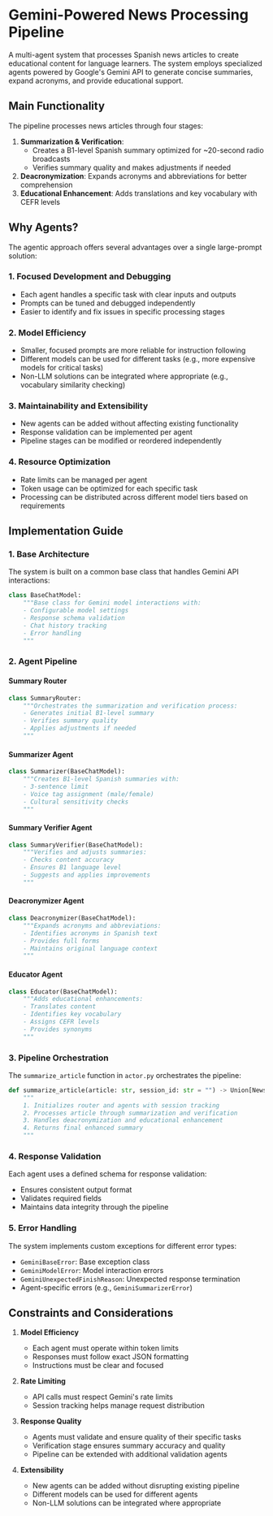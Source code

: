 # Gemini-Powered News Processing Pipeline

A multi-agent system that processes Spanish news articles to create educational content for language learners. The system employs specialized agents powered by Google's Gemini API to generate concise summaries, expand acronyms, and provide educational support.

## Main Functionality

The pipeline processes news articles through four stages:

1. **Summarization & Verification**:
   - Creates a B1-level Spanish summary optimized for ~20-second radio broadcasts
   - Verifies summary quality and makes adjustments if needed
2. **Deacronymization**: Expands acronyms and abbreviations for better comprehension
3. **Educational Enhancement**: Adds translations and key vocabulary with CEFR levels

## Why Agents?

The agentic approach offers several advantages over a single large-prompt solution:

### 1. Focused Development and Debugging

- Each agent handles a specific task with clear inputs and outputs
- Prompts can be tuned and debugged independently
- Easier to identify and fix issues in specific processing stages

### 2. Model Efficiency

- Smaller, focused prompts are more reliable for instruction following
- Different models can be used for different tasks (e.g., more expensive models for critical tasks)
- Non-LLM solutions can be integrated where appropriate (e.g., vocabulary similarity checking)

### 3. Maintainability and Extensibility

- New agents can be added without affecting existing functionality
- Response validation can be implemented per agent
- Pipeline stages can be modified or reordered independently

### 4. Resource Optimization

- Rate limits can be managed per agent
- Token usage can be optimized for each specific task
- Processing can be distributed across different model tiers based on requirements

## Implementation Guide

### 1. Base Architecture

The system is built on a common base class that handles Gemini API interactions:

```python
class BaseChatModel:
    """Base class for Gemini model interactions with:
    - Configurable model settings
    - Response schema validation
    - Chat history tracking
    - Error handling
    """
```

### 2. Agent Pipeline

#### Summary Router

```python
class SummaryRouter:
    """Orchestrates the summarization and verification process:
    - Generates initial B1-level summary
    - Verifies summary quality
    - Applies adjustments if needed
    """
```

#### Summarizer Agent

```python
class Summarizer(BaseChatModel):
    """Creates B1-level Spanish summaries with:
    - 3-sentence limit
    - Voice tag assignment (male/female)
    - Cultural sensitivity checks
    """
```

#### Summary Verifier Agent

```python
class SummaryVerifier(BaseChatModel):
    """Verifies and adjusts summaries:
    - Checks content accuracy
    - Ensures B1 language level
    - Suggests and applies improvements
    """
```

#### Deacronymizer Agent

```python
class Deacronymizer(BaseChatModel):
    """Expands acronyms and abbreviations:
    - Identifies acronyms in Spanish text
    - Provides full forms
    - Maintains original language context
    """
```

#### Educator Agent

```python
class Educator(BaseChatModel):
    """Adds educational enhancements:
    - Translates content
    - Identifies key vocabulary
    - Assigns CEFR levels
    - Provides synonyms
    """
```

### 3. Pipeline Orchestration

The `summarize_article` function in `actor.py` orchestrates the pipeline:

```python
def summarize_article(article: str, session_id: str = "") -> Union[NewsSummary, ResponseError]:
    """
    1. Initializes router and agents with session tracking
    2. Processes article through summarization and verification
    3. Handles deacronymization and educational enhancement
    4. Returns final enhanced summary
    """
```

### 4. Response Validation

Each agent uses a defined schema for response validation:

- Ensures consistent output format
- Validates required fields
- Maintains data integrity through the pipeline

### 5. Error Handling

The system implements custom exceptions for different error types:

- `GeminiBaseError`: Base exception class
- `GeminiModelError`: Model interaction errors
- `GeminiUnexpectedFinishReason`: Unexpected response termination
- Agent-specific errors (e.g., `GeminiSummarizerError`)

## Constraints and Considerations

1. **Model Efficiency**
   - Each agent must operate within token limits
   - Responses must follow exact JSON formatting
   - Instructions must be clear and focused

2. **Rate Limiting**
   - API calls must respect Gemini's rate limits
   - Session tracking helps manage request distribution

3. **Response Quality**
   - Agents must validate and ensure quality of their specific tasks
   - Verification stage ensures summary accuracy and quality
   - Pipeline can be extended with additional validation agents

4. **Extensibility**
   - New agents can be added without disrupting existing pipeline
   - Different models can be used for different agents
   - Non-LLM solutions can be integrated where appropriate
